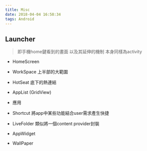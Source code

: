 ```yaml
---
title: Misc
date: 2018-04-04 16:58:34
tags: Android
---
```


## Launcher
> 即手機home鍵看到的畫面 以及其延伸的機制 本身同樣為activity

- HomeScreen
 - WorkSpace 上半部的大範圍
 - HotSeat 底下的熱連結
 - AppList (GridView)

- 應用
 - Shortcut 將app中某些功能結合user需求產生快捷
 - LiveFolder 類似將一個content provider封裝
 - AppWidget
 - WallPaper
 
